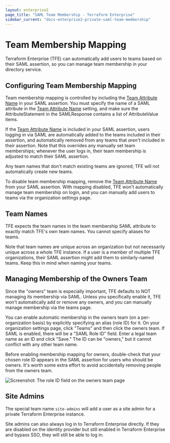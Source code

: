 ```yaml
---
layout: enterprise2
page_title: "SAML Team Membership - Terraform Enterprise"
sidebar_current: "docs-enterprise2-private-saml-team-membership"
---
```


# Team Membership Mapping

Terraform Enterprise (TFE) can automatically add users to teams based on their SAML assertion, so you can manage team membership in your directory service.

## Configuring Team Membership Mapping

Team membership mapping is controlled by including the [Team Attribute Name](./configuration.html) in your SAML assertion. You must specify the name of a SAML attribute in the [Team Attribute Name](./configuration.html) setting, and make sure the AttributeStatement in the SAMLResponse contains a list of AttributeValue items.

If the [Team Attribute Name](./configuration.html) is included in your SAML assertion, users logging in via SAML are automatically added to the teams included in their assertion, and automatically removed from any teams that _aren't_ included in their assertion. Note that this overrides any manually set team memberships; whenever the user logs in, their team membership is adjusted to match their SAML assertion.

Any team names that don't match existing teams are ignored; TFE will not automatically create new teams.

To disable team membership mapping, remove the [Team Attribute Name](./configuration.html) from your SAML assertion. With mapping disabled, TFE won't automatically manage team membership on login, and you can manually add users to teams via the organization settings page.

## Team Names

TFE expects the team names in the team membership SAML attribute to exactly match TFE's own team names. You cannot specify aliases for teams.

Note that team names are unique across an organization but not necessarily unique across a whole TFE instance. If a user is a member of multiple TFE organizations, their SAML assertion might add them to similarly-named teams. Keep this in mind when naming your teams.

## Managing Membership of the Owners Team

Since the "owners" team is especially important, TFE defaults to NOT managing its membership via SAML. Unless you specifically enable it, TFE won't automatically add or remove any owners, and you can manually manage membership via the teams page.

You can enable automatic membership in the owners team (on a per-organization basis) by explicitly specifying an alias (role ID) for it. On your organization settings page, click "Teams" and then click the owners team. If SAML is enabled, there will be a "SAML Role ID" field. Enter a legal team name as an ID and click "Save." The ID can be "owners," but it cannot conflict with any other team name.

Before enabling membership mapping for owners, double-check that your chosen role ID appears in the SAML assertion for users who should be owners. It's worth some extra effort to avoid accidentally removing people from the owners team.

![Screenshot: The role ID field on the owners team page](./images/saml-owners.png)

## Site Admins

The special team name `site-admins` will add a user as a site admin for a private Terraform Enterprise instance.

Site admins can also always log in to Terraform Enterprise directly. If they are disabled on the identity provider but still enabled in Terraform Enterprise and bypass SSO, they will still be able to log in.
